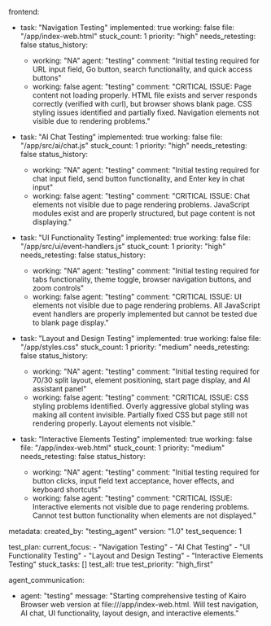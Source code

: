 frontend:
  - task: "Navigation Testing"
    implemented: true
    working: false
    file: "/app/index-web.html"
    stuck_count: 1
    priority: "high"
    needs_retesting: false
    status_history:
      - working: "NA"
        agent: "testing"
        comment: "Initial testing required for URL input field, Go button, search functionality, and quick access buttons"
      - working: false
        agent: "testing"
        comment: "CRITICAL ISSUE: Page content not loading properly. HTML file exists and server responds correctly (verified with curl), but browser shows blank page. CSS styling issues identified and partially fixed. Navigation elements not visible due to rendering problems."

  - task: "AI Chat Testing"
    implemented: true
    working: false
    file: "/app/src/ai/chat.js"
    stuck_count: 1
    priority: "high"
    needs_retesting: false
    status_history:
      - working: "NA"
        agent: "testing"
        comment: "Initial testing required for chat input field, send button functionality, and Enter key in chat input"
      - working: false
        agent: "testing"
        comment: "CRITICAL ISSUE: Chat elements not visible due to page rendering problems. JavaScript modules exist and are properly structured, but page content is not displaying."

  - task: "UI Functionality Testing"
    implemented: true
    working: false
    file: "/app/src/ui/event-handlers.js"
    stuck_count: 1
    priority: "high"
    needs_retesting: false
    status_history:
      - working: "NA"
        agent: "testing"
        comment: "Initial testing required for tabs functionality, theme toggle, browser navigation buttons, and zoom controls"
      - working: false
        agent: "testing"
        comment: "CRITICAL ISSUE: UI elements not visible due to page rendering problems. All JavaScript event handlers are properly implemented but cannot be tested due to blank page display."

  - task: "Layout and Design Testing"
    implemented: true
    working: false
    file: "/app/styles.css"
    stuck_count: 1
    priority: "medium"
    needs_retesting: false
    status_history:
      - working: "NA"
        agent: "testing"
        comment: "Initial testing required for 70/30 split layout, element positioning, start page display, and AI assistant panel"
      - working: false
        agent: "testing"
        comment: "CRITICAL ISSUE: CSS styling problems identified. Overly aggressive global styling was making all content invisible. Partially fixed CSS but page still not rendering properly. Layout elements not visible."

  - task: "Interactive Elements Testing"
    implemented: true
    working: false
    file: "/app/index-web.html"
    stuck_count: 1
    priority: "medium"
    needs_retesting: false
    status_history:
      - working: "NA"
        agent: "testing"
        comment: "Initial testing required for button clicks, input field text acceptance, hover effects, and keyboard shortcuts"
      - working: false
        agent: "testing"
        comment: "CRITICAL ISSUE: Interactive elements not visible due to page rendering problems. Cannot test button functionality when elements are not displayed."

metadata:
  created_by: "testing_agent"
  version: "1.0"
  test_sequence: 1

test_plan:
  current_focus:
    - "Navigation Testing"
    - "AI Chat Testing"
    - "UI Functionality Testing"
    - "Layout and Design Testing"
    - "Interactive Elements Testing"
  stuck_tasks: []
  test_all: true
  test_priority: "high_first"

agent_communication:
  - agent: "testing"
    message: "Starting comprehensive testing of Kairo Browser web version at file:///app/index-web.html. Will test navigation, AI chat, UI functionality, layout design, and interactive elements."